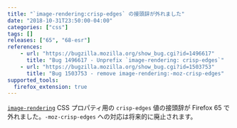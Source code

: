 ```yaml
---
title: "`image-rendering:crisp-edges` の接頭辞が外れました"
date: "2018-10-31T23:50:00-04:00"
categories: ["css"]
tags: []
releases: ["65", "68-esr"]
references:
    - url: "https://bugzilla.mozilla.org/show_bug.cgi?id=1496617"
      title: "Bug 1496617 - Unprefix `image-rendering: crisp-edges`"
    - url: "https://bugzilla.mozilla.org/show_bug.cgi?id=1503753"
      title: "Bug 1503753 - remove image-rendering:-moz-crisp-edges"
supported_tools:
  firefox_extension: true
---
```

[`image-rendering`](https://developer.mozilla.org/docs/Web/CSS/image-rendering) CSS プロパティ用の `crisp-edges` 値の接頭辞が Firefox 65 で外れました。`-moz-crisp-edges` への対応は将来的に廃止されます。

